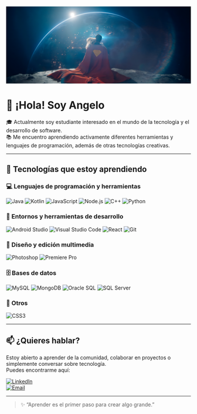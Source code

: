 ![Mi foto](./supYkrp.png)
# 👋 ¡Hola! Soy Angelo

🎓 Actualmente soy estudiante interesado en el mundo de la tecnología y el desarrollo de software.  
📚 Me encuentro aprendiendo activamente diferentes herramientas y lenguajes de programación, además de otras tecnologías creativas.

---

## 🚀 Tecnologías que estoy aprendiendo

### 💻 Lenguajes de programación y herramientas
![Java](https://img.shields.io/badge/Java-ED8B00?style=for-the-badge&logo=java&logoColor=white)
![Kotlin](https://img.shields.io/badge/Kotlin-0095D5?style=for-the-badge&logo=kotlin&logoColor=white)
![JavaScript](https://img.shields.io/badge/JavaScript-F7DF1E?style=for-the-badge&logo=javascript&logoColor=black)
![Node.js](https://img.shields.io/badge/Node.js-339933?style=for-the-badge&logo=nodedotjs&logoColor=white)
![C++](https://img.shields.io/badge/C++-00599C?style=for-the-badge&logo=c%2B%2B&logoColor=white)
![Python](https://img.shields.io/badge/Python-3776AB?style=for-the-badge&logo=python&logoColor=white)

### 🧰 Entornos y herramientas de desarrollo
![Android Studio](https://img.shields.io/badge/Android_Studio-3DDC84?style=for-the-badge&logo=android-studio&logoColor=white)
![Visual Studio Code](https://img.shields.io/badge/VS_Code-007ACC?style=for-the-badge&logo=visual-studio-code&logoColor=white)
![React](https://img.shields.io/badge/React-20232A?style=for-the-badge&logo=react&logoColor=61DAFB)
![Git](https://img.shields.io/badge/Git-F05032?style=for-the-badge&logo=git&logoColor=white)

### 🎨 Diseño y edición multimedia
![Photoshop](https://img.shields.io/badge/Adobe_Photoshop-31A8FF?style=for-the-badge&logo=adobe-photoshop&logoColor=white)
![Premiere Pro](https://img.shields.io/badge/Adobe_Premiere_Pro-9999FF?style=for-the-badge&logo=adobe-premiere-pro&logoColor=white)

### 🗄️ Bases de datos
![MySQL](https://img.shields.io/badge/MySQL-4479A1?style=for-the-badge&logo=mysql&logoColor=white)
![MongoDB](https://img.shields.io/badge/MongoDB-47A248?style=for-the-badge&logo=mongodb&logoColor=white)
![Oracle SQL](https://img.shields.io/badge/Oracle_SQL-F80000?style=for-the-badge&logo=oracle&logoColor=white)
![SQL Server](https://img.shields.io/badge/SQL_Server-CC2927?style=for-the-badge&logo=microsoft-sql-server&logoColor=white)

### 🎨 Otros
![CSS3](https://img.shields.io/badge/CSS3-1572B6?style=for-the-badge&logo=css3&logoColor=white)

---

## 📫 ¿Quieres hablar?

Estoy abierto a aprender de la comunidad, colaborar en proyectos o simplemente conversar sobre tecnología.  
Puedes encontrarme aquí:

[![LinkedIn](https://img.shields.io/badge/LinkedIn-AngeloAlama-0077B5?style=for-the-badge&logo=linkedin)](https://linkedin.com/in/angelo-aarom-alama-quesada-2930882b2)  
[![Email](https://img.shields.io/badge/Correo-angeloaa861@gmail.com-D14836?style=for-the-badge&logo=gmail&logoColor=white)](mailto:angeloaa861@gmail.com)

---

> ✨ “Aprender es el primer paso para crear algo grande.”  
